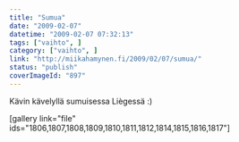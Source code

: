 ```yaml
---
title: "Sumua"
date: "2009-02-07"
datetime: "2009-02-07 07:32:13"
tags: ["vaihto", ]
category: ["vaihto", ]
link: "http://miikahamynen.fi/2009/02/07/sumua/"
status: "publish"
coverImageId: "897"
---
```


Kävin kävelyllä sumuisessa Liègessä :)

\[gallery link="file" ids="1806,1807,1808,1809,1810,1811,1812,1814,1815,1816,1817"\]
